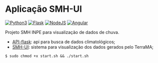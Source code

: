 # Aplicação SMH-UI

[![Python3](https://img.shields.io/badge/python-3.8-green)](https://www.python.org/download/releases/3.0/)
[![Flask](https://img.shields.io/badge/flask-latest-green)](https://flask.palletsprojects.com/en/1.1.x/)
[![NodeJS](https://img.shields.io/badge/node-12-green)](https://nodejs.org/en/)
[![Angular](https://img.shields.io/badge/angular-8-green)](https://angular.io/)

Projeto SMH INPE para visualização de dados de chuva.
- [API-flask](./api_flask): api para busca de dados climatológicos;
- [SMH-UI](./SMH-UI): sistema para visualização dos dados gerados pelo TerraMA;

```
$ sudo chmod +x start.sh && ./start.sh
```
